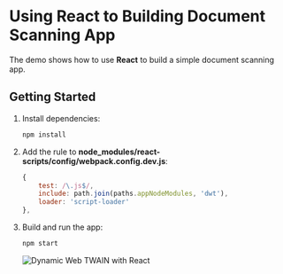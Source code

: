 # Using React to Building Document Scanning App

The demo shows how to use **React** to build a simple document scanning app.

## Getting Started
1. Install dependencies:

    ```bash
    npm install
    ```
2. Add the rule to **node_modules/react-scripts/config/webpack.config.dev.js**:

    ```javascript
    {
        test: /\.js$/,
        include: path.join(paths.appNodeModules, 'dwt'),
        loader: 'script-loader'
    },
    ```
3. Build and run the app:

    ```bash
    npm start
    ```

    ![Dynamic Web TWAIN with React](http://www.codepool.biz/wp-content/uploads/2017/05/react-dwt.PNG)